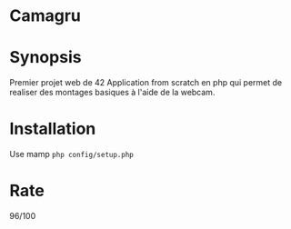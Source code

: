 # Camagru

# Synopsis
Premier projet web de 42
Application from scratch en php qui permet de realiser des montages basiques à l'aide de la webcam.

# Installation
Use mamp
`php config/setup.php`


# Rate
96/100
